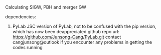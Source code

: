 Calculating SIGW, PBH and merger GW

dependencies:
1. PyLab
    JSC version of PyLab, not to be confused with the pip version, which has now been deappreciated
    github repo url:
    https://github.com/Junsong-Cang/PyLab.git
    contact cangjunsong@outlook if you encounter any problems in getting the codes running